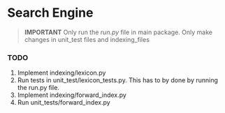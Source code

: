 # Search Engine

> __IMPORTANT__
> Only run the *run.py* file in main package.
> Only make changes in unit_test files and indexing_files

### TODO
1. Implement indexing/lexicon.py
2. Run tests in unit_test/lexicon_tests.py. This has to by done by running the run.py file.
3. Implement indexing/forward_index.py
4. Run unit_tests/forward_index.py